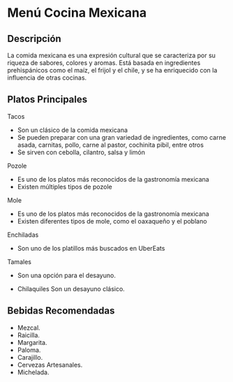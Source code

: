 # Menú Cocina Mexicana

## Descripción

La comida mexicana es una expresión cultural que se caracteriza por su riqueza de sabores, colores y aromas. Está basada en ingredientes prehispánicos como el maíz, el frijol y el chile, y se ha enriquecido con la influencia de otras cocinas. 

## Platos Principales

Tacos

- Son un clásico de la comida mexicana
- Se pueden preparar con una gran variedad de ingredientes, como carne asada, carnitas, pollo, carne al pastor, cochinita pibil, entre otros
- Se sirven con cebolla, cilantro, salsa y limón

Pozole

- Es uno de los platos más reconocidos de la gastronomía mexicana
- Existen múltiples tipos de pozole

Mole

- Es uno de los platos más reconocidos de la gastronomía mexicana
- Existen diferentes tipos de mole, como el oaxaqueño y el poblano

Enchiladas

- Son uno de los platillos más buscados en UberEats

Tamales 

- Son una opción para el desayuno.

- Chilaquiles Son un desayuno clásico. 

## Bebidas Recomendadas
- Mezcal. 
- Raicilla. 
- Margarita. 
- Paloma. 
- Carajillo. 
- Cervezas Artesanales. 
- Michelada.